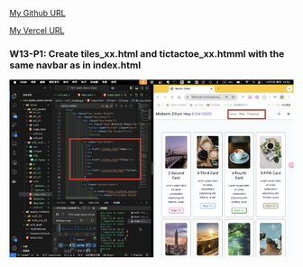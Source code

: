 [My Github URL](https://github.com/zihyinhsu/1131-sweb-demo-22)

[My Vercel URL](https://1131-sweb-demo-22.vercel.app/)


### W13-P1: Create tiles_xx.html and tictactoe_xx.htmml with the same navbar as in index.html
![alt text](img/p1-1.png)